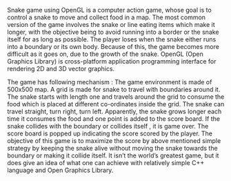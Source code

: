 Snake game using OpenGL is a computer action game, whose goal is to control a snake to move and collect food in a map. The most common version of the game involves the snake or line eating items which make it longer, with the objective being to avoid running into a border or the snake itself for as long as possible. The player loses when the snake either runs into a boundary or its own body. Because of this, the game becomes more difficult as it goes on, due to the growth of the snake. OpenGL (Open Graphics Library) is cross-platform application programming interface for rendering 2D and 3D vector graphics.
 
The game has following mechanism : The game environment is made of 500x500 map. A grid is made for snake to travel with boundaries around  it. The snake starts with length one and  travels around the grid to consume the food which is placed at different co-ordinates inside the grid. The snake can travel straight, turn right, turn left. Apparently, the snake grows longer each time it consumes the food and one point is added to the score board. If the snake collides with the boundary or collides itself , it is game over. The score board is popped up indicating the score scored by the player. The objective of this game is to maximize the score by above mentioned simple strategy by keeping the snake alive without moving the snake towards the boundary or making it collide itself. It isn’t the world’s greatest game, but it does give an idea of what one can achieve with relatively simple C++ language and Open Graphics Library.

